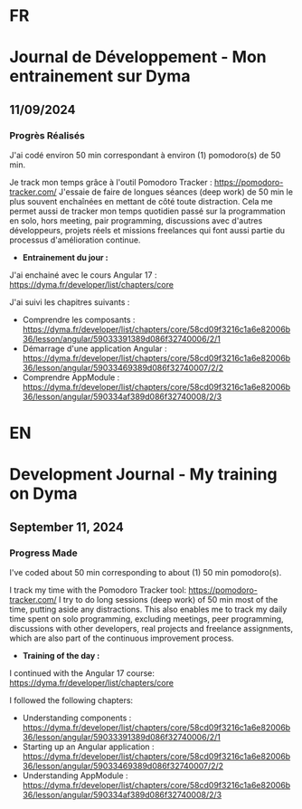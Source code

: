 # FR

# Journal de Développement - Mon entrainement sur Dyma

## 11/09/2024

### Progrès Réalisés

J'ai codé environ 50 min correspondant à environ (1) pomodoro(s) de 50 min.

Je track mon temps grâce à l'outil Pomodoro Tracker : https://pomodoro-tracker.com/
J'essaie de faire de longues séances (deep work) de 50 min le plus souvent enchaînées en mettant de côté toute distraction.
Cela me permet aussi de tracker mon temps quotidien passé sur la programmation en solo, hors meeting, pair programming, discussions avec d'autres développeurs, projets réels et missions freelances qui font aussi partie du processus d'amélioration continue.

- **Entrainement du jour :**

J'ai enchainé avec le cours Angular 17 : https://dyma.fr/developer/list/chapters/core

J'ai suivi les chapitres suivants :

- Comprendre les composants : https://dyma.fr/developer/list/chapters/core/58cd09f3216c1a6e82006b36/lesson/angular/59033391389d086f32740006/2/1
- Démarrage d'une application Angular : https://dyma.fr/developer/list/chapters/core/58cd09f3216c1a6e82006b36/lesson/angular/59033469389d086f32740007/2/2
- Comprendre AppModule : https://dyma.fr/developer/list/chapters/core/58cd09f3216c1a6e82006b36/lesson/angular/590334af389d086f32740008/2/3

# EN

# Development Journal - My training on Dyma

## September 11, 2024

### Progress Made

I've coded about 50 min corresponding to about (1) 50 min pomodoro(s).

I track my time with the Pomodoro Tracker tool: https://pomodoro-tracker.com/ I try to do long sessions (deep work) of 50 min most of the time, putting aside any distractions. This also enables me to track my daily time spent on solo programming, excluding meetings, peer programming, discussions with other developers, real projects and freelance assignments, which are also part of the continuous improvement process.

- **Training of the day :**

I continued with the Angular 17 course: https://dyma.fr/developer/list/chapters/core

I followed the following chapters:

- Understanding components : https://dyma.fr/developer/list/chapters/core/58cd09f3216c1a6e82006b36/lesson/angular/59033391389d086f32740006/2/1
- Starting up an Angular application : https://dyma.fr/developer/list/chapters/core/58cd09f3216c1a6e82006b36/lesson/angular/59033469389d086f32740007/2/2
- Understanding AppModule : https://dyma.fr/developer/list/chapters/core/58cd09f3216c1a6e82006b36/lesson/angular/590334af389d086f32740008/2/3
